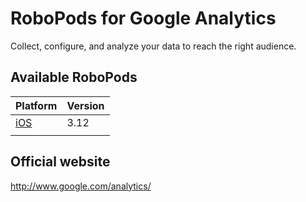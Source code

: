 # RoboPods for Google Analytics

Collect, configure, and analyze your data to reach the right audience.

## Available RoboPods

| Platform    | Version |
|-------------|---------|
| [iOS](ios/) | 3.12    |
|             |         |

## Official website

http://www.google.com/analytics/